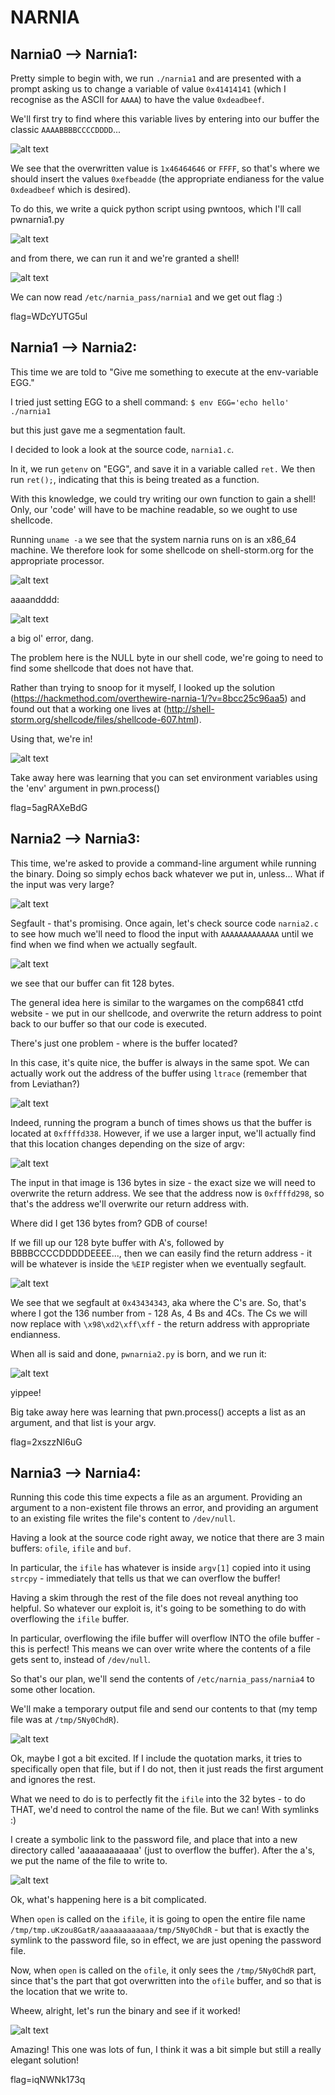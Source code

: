 # NARNIA

## Narnia0 --> Narnia1:
Pretty simple to begin with, we run `./narnia1` and are presented with a prompt asking us to change a variable  of value `0x41414141` (which I recognise as the ASCII for `AAAA`) to have the value `0xdeadbeef`.

We'll first try to find where this variable lives by entering into our buffer the classic `AAAABBBBCCCCDDDD`...

![alt text](image1.png)

We see that the overwritten value is `1x46464646` or `FFFF`, so that's where we should insert the values `0xefbeadde` (the appropriate endianess for the value `0xdeadbeef` which is desired).

To do this, we write a quick python script using pwntoos, which I'll call pwnarnia1.py

![alt text](image2.png)

and from there, we can run it and we're granted a shell!

![alt text](image3.png)

We can now read `/etc/narnia_pass/narnia1` and we get out flag :)

flag=WDcYUTG5ul


## Narnia1 --> Narnia2:

This time we are told to "Give me something to execute at the env-variable EGG."

I tried just setting EGG to a shell command:
`$ env EGG='echo hello' ./narnia1`

but this just gave me a segmentation fault.

I decided to look a look at the source code, `narnia1.c`.

In it, we run `getenv` on "EGG", and save it in a variable called `ret.` We then run `ret();`, indicating that this is being treated as a function. 

With this knowledge, we could try writing our own function to gain a shell! Only, our 'code' will have to be machine readable, so we ought to use shellcode.

Running `uname -a` we see that the system narnia runs on is an x86\_64 machine. We therefore look for some shellcode on shell-storm.org for the appropriate processor.

![alt text](image4.png)

aaaandddd:

![alt text](image5.png)

a big ol' error, dang.

The problem here is the NULL byte in our shell code, we're going to need to find some shellcode that does not have that.

Rather than trying to snoop for it myself, I looked up the solution (https://hackmethod.com/overthewire-narnia-1/?v=8bcc25c96aa5) and found out that a working one lives at (http://shell-storm.org/shellcode/files/shellcode-607.html). 

Using that, we're in!

![alt text](image6.png)

Take away here was learning that you can set environment variables using the 'env' argument in pwn.process() 

flag=5agRAXeBdG


## Narnia2 --> Narnia3:

This time, we're asked to provide a command-line argument while running the binary. Doing so simply echos back whatever we put in, unless... What if the input was very large?

![alt text](image7.png)

Segfault - that's promising. Once again, let's check source code `narnia2.c` to see how much we'll need to flood the input with `AAAAAAAAAAAAA` until we find when we find when we actually segfault.

![alt text](image8.png)

we see that our buffer can fit 128 bytes.

The general idea here is similar to the wargames on the comp6841 ctfd website - we put in our shellcode, and overwrite the return address to point back to our buffer so that our code is executed.

There's just one problem - where is the buffer located?

In this case, it's quite nice, the buffer is always in the same spot. We can actually work out the address of the buffer using `ltrace` (remember that from Leviathan?)

![alt text](image9.png)

Indeed, running the program a bunch of times shows us that the buffer is located at `0xffffd338`. However, if we use a larger input, we'll actually find that this location changes depending on the size of argv:

![alt text](image11.png)

The input in that image is 136 bytes in size - the exact size we will need to overwrite the return address. We see that the address now is `0xffffd298`, so that's the address we'll overwrite our return address with.

Where did I get 136 bytes from? GDB of course!

If we fill up our 128 byte buffer with A's, followed by BBBBCCCCDDDDDEEEE..., then we can easily find the return address - it will be whatever is inside the `%EIP` register when we eventually segfault.

![alt text](image10.png)

We see that we segfault at `0x43434343`, aka where the C's are. So, that's where I got the 136 number from - 128 As, 4 Bs and 4Cs. The Cs we will now replace with `\x98\xd2\xff\xff` - the return address with appropriate endianness.

When all is said and done, `pwnarnia2.py` is born, and we run it:

![alt text](image12.png)

yippee!

Big take away here was learning that pwn.process() accepts a list as an argument, and that list is your argv.

flag=2xszzNl6uG


## Narnia3 --> Narnia4:

Running this code this time expects a file as an argument. Providing an argument to a non-existent file throws an error, and providing an argument to an existing file writes the file's content to `/dev/null`.

Having a look at the source code right away, we notice that there are 3 main buffers: `ofile`, `ifile` and `buf`.

In particular, the `ifile` has whatever is inside `argv[1]` copied into it using `strcpy` - immediately that tells us that we can overflow the buffer!

Having a skim through the rest of the file does not reveal anything too helpful. So whatever our exploit is, it's going to be something to do with overflowing the `ifile` buffer.

In particular, overflowing the ifile buffer will overflow INTO the ofile buffer - this is perfect! This means we can over write where the contents of a file gets sent to, instead of `/dev/null`.

So that's our plan, we'll send the contents of `/etc/narnia_pass/narnia4` to some other location.

We'll make a temporary output file and send our contents to that (my temp file was at `/tmp/5Ny0ChdR`).

![alt text](image13.png)

Ok, maybe I got a bit excited. If I include the quotation marks, it tries to specifically open that file, but if I do not, then it just reads the first argument and ignores the rest.

What we need to do is to perfectly fit the `ifile` into the 32 bytes - to do THAT, we'd need to control the name of the file. But we can! With symlinks :)

I create a symbolic link to the password file, and place that into a new directory called 'aaaaaaaaaaaa' (just to overflow the buffer). After the a's, we put the name of the file to write to.

![alt text](image14.png)

Ok, what's happening here is a bit complicated.

When `open` is called on the `ifile`, it is going to open the entire file name `/tmp/tmp.uKzou8GatR/aaaaaaaaaaaa/tmp/5Ny0ChdR` - but that is exactly the symlink to the password file, so in effect, we are just opening the password file.

Now, when `open` is called on the `ofile`, it only sees the `/tmp/5Ny0ChdR` part, since that's the part that got overwritten into the `ofile` buffer, and so that is the location that we write to.

Wheew, alright, let's run the binary and see if it worked!

![alt text](image15.png)

Amazing! This one was lots of fun, I think it was a bit simple but still a really elegant solution!

flag=iqNWNk173q
